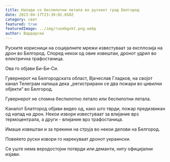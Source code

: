 ```yaml
---
title: Напади со беспилотни летала во рускиот град Белгород
date: 2023-04-17T23:39:02.658Z
category: свет
featured: true
featuredImage: ../img/rusmkgxkt.png.webp
author: Вардарски
---
```


Руските корисници на социјалните мрежи известуваат за експлозија на дрон во Белгород. Според некои од овие извештаи, дронот удрил во електрична трафостаница.

Ова го објави Би-Би-Си.

Гувернерот на Белгородската област, Вјачеслав Гладков, на својот канал Телеграм напиша дека „регистрирани се два пожари во цивилни објекти“ во Белгород.

Гувернерот не спомна беспилотно летало или беспилотни летала.

Каналот Блатгород објави видео од, како што тврди, пожар предизвикан од напад на дрон. Некои извори известуваат за влијание врз термоцентрала, а други - влијание врз трафостаница.

Имаше извештаи и за прекини на струја во некои делови на Белгород.

Повеќето руски извори го нарекуваат дронот украински.

Се уште нема веродостојни потврди или деманти, ниту официјални изјави.
